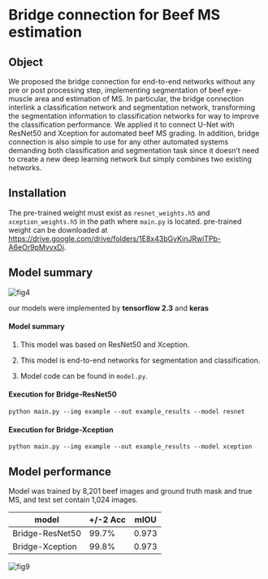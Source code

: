 # Bridge connection for Beef MS estimation

 
## Object

We proposed the bridge connection for end-to-end networks without any pre
or post processing step, implementing segmentation of beef eye-muscle area and estimation of MS. In particular, the bridge connection interlink a classification network and segmentation network, transforming the segmentation information to classification networks for way to improve the classification performance. We applied it to connect U-Net with ResNet50 and Xception for automated beef MS grading. In addition, bridge connection is also
simple to use for any other automated systems demanding both classification and segmentation task since it doesn’t need to create a new deep learning network but simply combines two existing networks.

##  Installation
The pre-trained weight must exist as `resnet_weights.h5` and  `xception_weights.h5` in the path where `main.py` is located. pre-trained weight can be downloaded at https://drive.google.com/drive/folders/1E8x43bGvKinJRwiTPb-A6eOr9pMvvxDi.
## Model summary

![fig4](https://user-images.githubusercontent.com/71325306/106382944-3b282480-6406-11eb-81c7-1393a09fe952.png)
  
our models were implemented by **tensorflow 2.3** and **keras**

 #### Model summary

1. This model was based on ResNet50 and Xception.

2. This model is end-to-end networks for segmentation and classification.

3. Model code can be found in `model.py`.

####   Execution for Bridge-ResNet50
```
python main.py --img example --out example_results --model resnet
```

####   Execution for Bridge-Xception
```
python main.py --img example --out example_results --model xception
```
  

## Model performance

Model was trained by 8,201 beef images and ground truth mask and true MS,
and test set contain 1,024 images.

  

|model|+/-2 Acc|mIOU|
|-----|--------|----|
|Bridge-ResNet50|99.7%|0.973 |
|Bridge-Xception|99.8%|0.973 |

![fig9](https://user-images.githubusercontent.com/71325306/105946387-865ed200-60aa-11eb-8452-eb0b51f2db5f.png)
